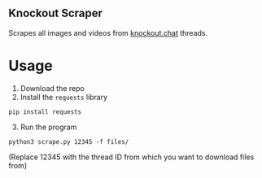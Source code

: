 ## Knockout Scraper
Scrapes all images and videos from [knockout.chat](https://knockout.chat) threads.

# Usage
1. Download the repo
2. Install the `requests` library
```
pip install requests
```
3. Run the program
```
python3 scrape.py 12345 -f files/
```
(Replace 12345 with the thread ID from which you want to download files from)
